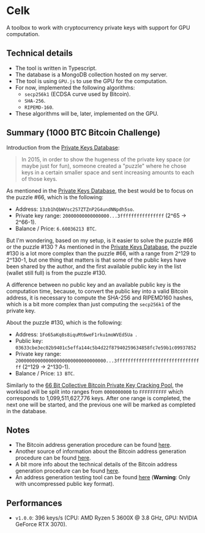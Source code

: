 # Celk
A toolbox to work with cryptocurrency private keys with support for GPU computation.

Technical details
-----------------
- The tool is written in Typescript.
- The database is a MongoDB collection hosted on my server.
- The tool is using `GPU.js` to use the GPU for the computation.
- For now, implemented the following algorithms:
    - `secp256k1` (ECDSA curve used by Bitcoin).
    - `SHA-256`.
    - `RIPEMD-160`.
- These algorithms will be, later, implemented on the GPU.

Summary (1000 BTC Bitcoin Challenge)
------------------------------------
Introduction from the [Private Keys Database](https://privatekeys.pw/puzzles/bitcoin-puzzle-tx):
> In 2015, in order to show the hugeness of the private key space (or maybe just for fun), someone created a "puzzle" where he chose keys in a certain smaller space and sent increasing amounts to each of those keys.

As mentioned in the [Private Keys Database](https://privatekeys.pw/puzzles/bitcoin-puzzle-tx), the best would be to focus
on the puzzle #66, which is the following:
- Address: `13zb1hQbWVsc2S7ZTZnP2G4undNNpdh5so`.
- Private key range: `20000000000000000...3ffffffffffffffff` (2^65 -> 2^66-1).
- Balance / Price: `6.60036213 BTC`.

But I'm wondering, based on my setup, is it easier to solve the puzzle #66 or the puzzle #130 ?
As mentioned in the [Private Keys Database](https://privatekeys.pw/puzzles/bitcoin-puzzle-tx), the puzzle #130 is a lot more
complex than the puzzle #66, with a range from 2^129 to 2^130-1, but one thing that matters is that some of the public keys
have been shared by the author, and the first available public key in the list (wallet still full) is from the puzzle #130.

A difference between no public key and an available public key is the computation time, because, to convert the public key
into a valid Bitcoin address, it is necessary to compute the SHA-256 and RIPEMD160 hashes, which is a bit more complex than
just computing the `secp256k1` of the private key.

About the puzzle #130, which is the following:
- Address: `1Fo65aKq8s8iquMt6weF1rku1moWVEd5Ua `.
- Public key: `03633cbe3ec02b9401c5effa144c5b4d22f87940259634858fc7e59b1c09937852`
- Private key range: `200000000000000000000000000000000...3ffffffffffffffffffffffffffffffff` (2^129 -> 2^130-1).
- Balance / Price: `13 BTC`.

Similarly to the [66 Bit Collective Bitcoin Private Key Cracking Pool](http://www.ttdsales.com/66bit/login.php),
the workload will be split into ranges from `0000000000` to `FFFFFFFFFF` which corresponds to 1,099,511,627,776 keys.
After one range is completed, the next one will be started, and the previous one will be marked as completed in the database.

Notes
-----
- The Bitcoin address generation procedure can be found [here](https://www.crypto-lyon.fr/how-to-get-an-address-from-a-private-key-on-bitcoin.html).
- Another source of information about the Bitcoin address generation procedure can be found [here](https://www.oreilly.com/library/view/mastering-bitcoin-2nd/9781491954379/ch04.html).
- A bit more info about the technical details of the Bitcoin address generation procedure can be found [here](https://en.bitcoin.it/wiki/Technical_background_of_version_1_Bitcoin_addresses).
- An address generation testing tool can be found [here](https://gobittest.appspot.com/Address) (**Warning**: Only with uncompressed public key format).

Performances
------------
- `v1.0.0`: 396 keys/s (CPU: AMD Ryzen 5 3600X @ 3.8 GHz, GPU: NVIDIA GeForce RTX 3070).